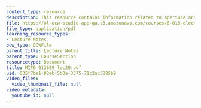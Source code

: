 ```yaml
---
content_type: resource
description: This resource contains information related to aperture antennas.
file: https://ol-ocw-studio-app-qa.s3.amazonaws.com/courses/6-013-electromagnetics-and-applications-spring-2009/035f7ba182eb5b3e337571c2ac3885b9_MIT6_013S09_lec20.pdf
file_type: application/pdf
learning_resource_types:
- Lecture Notes
ocw_type: OCWFile
parent_title: Lecture Notes
parent_type: CourseSection
resourcetype: Document
title: MIT6_013S09_lec20.pdf
uid: 035f7ba1-82eb-5b3e-3375-71c2ac3885b9
video_files:
  video_thumbnail_file: null
video_metadata:
  youtube_id: null
---
```


